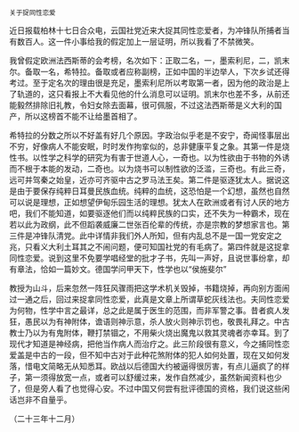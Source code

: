    关于捉同性恋爱 

   近日报载柏林十七日合众电，云国社党近来大捉其同性恋爱者，为冲锋队所捕者当有数百人。这一件小事给我的假定加上一层证明，所以我看了不禁微笑。

   我曾假定欧洲法西斯蒂的会考榜，名次如下：正取二名，一，墨索利尼，二，凯末尔。备取一名，希特拉。备取或者应称副榜，正如中国的半边举人，下次乡试还得考过。至于定名次的理由很是充足，墨索利尼所以考取第一者，因为他的政治是上了轨道的，这只看报上不大看见他的什么消息可以证明。凯末尔也差不多，从前还能毅然排除旧礼教，令妇女除去面幕，很可佩服，不过这法西斯蒂是义大利的国产，所以这榜首不能不让给墨首相了。

   希特拉的分数之所以不好盖有好几个原因。字政治似乎老是不安宁，奇闻怪事层出不穷，好像病人不能安眠，时时发作拘挛似的，总非健康平复之象。其第一件是烧性书。以性学之科学的研究为有害于世道人心，一奇也。以为性欲由于书物的外诱而不根于本能的发动，二奇也。以为烧书可以制性欲的泛滥，三奇也。有此三奇，远可并驾秦之始皇，近亦可齐驱中古之罗马法王矣。第二件是驱逐犹太人。据说这是由于要保存纯粹日耳曼民族血统。纯粹的血统，这恐怕是一个幻想，虽然也自然可以说是理想，正如想望伊甸乐园生活的理想。犹太人在欧洲或者有讨人厌的地方吧，我们不能知道，如要驱逐他们而以纯粹民族的口实，还不失为一种霸术，现在若以此为政纲，此不但蹈袭威廉二世张百伦辈的传统，亦是宗教的梦想家言也。第三件是冲锋队清党。此中详情非我们外人所知，但有内乱总不是一国一党安定之兆，只看义大利土耳其之不闹问题，便可知国社党的有毛病了。第四件就是这捉拿同性恋爱。说到这里不免要学唱经堂的批才子书，先叫一声好，且说世事纷拿，却有章法，恰如一篇妙文。德国学问甲天下，性学也以“侯施斐尔”

   教授为山斗，后来忽然一阵狂风骤雨把这学术机关毁掉，书籍烧掉，再向别方面闹过一通之后，回过来捉拿同性恋爱，此真是文章上所谓草蛇灰线法也。夫同性恋爱为何物，性学中言之最详，总之此是属于医生的范围，而非军警之事。昔者疯人发狂，愚民以为有神附体，谵语则神示意，杀人放火则神示罚也，敬畏礼拜之。中古教士乃以为有鬼附体，鞭打禁锢之，不用柴火烧出魔鬼以救其灵魂者亦幸耳。到了现代才知道是神经病，把他当作病人而治疗之。此三阶段很有意义，今之捕同性恋爱盖是中古的一段，但不知中古对于此种花煞附体的犯人如何处置，现在又如何发落，惜电文简略无从知悉耳。欧战以后德国大约被逼得很厉害，有点儿逼疯了的样子，第一须得放宽一点，或者可以舒缓过来，发作自然减少，虽然新闻资料也少了，但是旁人看了也觉得心安。不过中国又何尝有批评德国的资格，我们说这些闲话岂非不自量乎。

   （二十三年十二月）

